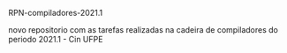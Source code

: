 RPN-compiladores-2021.1

novo repositorio com as tarefas realizadas na cadeira de compiladores do periodo 2021.1 - Cin UFPE

